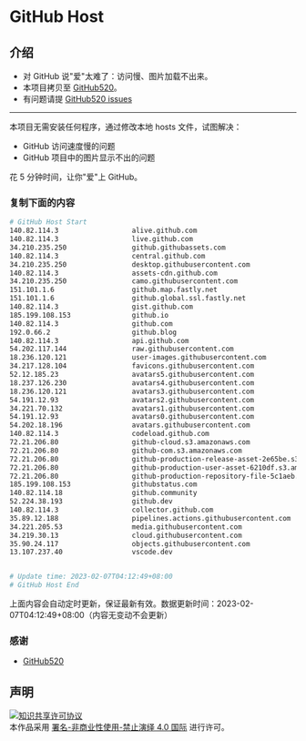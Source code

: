 # GitHub Host
## 介绍
- 对 GitHub 说"爱"太难了：访问慢、图片加载不出来。
- 本项目拷贝至 [GitHub520](https://github.com/521xueweihan/GitHub520)。
- 有问题请提 [GitHub520 issues](https://github.com/521xueweihan/GitHub520/issues/new)

---

本项目无需安装任何程序，通过修改本地 hosts 文件，试图解决：
- GitHub 访问速度慢的问题
- GitHub 项目中的图片显示不出的问题

花 5 分钟时间，让你"爱"上 GitHub。

### 复制下面的内容
```bash
# GitHub Host Start
140.82.114.3                  alive.github.com
140.82.114.3                  live.github.com
34.210.235.250                github.githubassets.com
140.82.114.3                  central.github.com
34.210.235.250                desktop.githubusercontent.com
140.82.114.3                  assets-cdn.github.com
34.210.235.250                camo.githubusercontent.com
151.101.1.6                   github.map.fastly.net
151.101.1.6                   github.global.ssl.fastly.net
140.82.114.3                  gist.github.com
185.199.108.153               github.io
140.82.114.3                  github.com
192.0.66.2                    github.blog
140.82.114.3                  api.github.com
54.202.117.144                raw.githubusercontent.com
18.236.120.121                user-images.githubusercontent.com
34.217.128.104                favicons.githubusercontent.com
52.12.185.23                  avatars5.githubusercontent.com
18.237.126.230                avatars4.githubusercontent.com
18.236.120.121                avatars3.githubusercontent.com
54.191.12.93                  avatars2.githubusercontent.com
34.221.70.132                 avatars1.githubusercontent.com
54.191.12.93                  avatars0.githubusercontent.com
54.202.18.196                 avatars.githubusercontent.com
140.82.114.3                  codeload.github.com
72.21.206.80                  github-cloud.s3.amazonaws.com
72.21.206.80                  github-com.s3.amazonaws.com
72.21.206.80                  github-production-release-asset-2e65be.s3.amazonaws.com
72.21.206.80                  github-production-user-asset-6210df.s3.amazonaws.com
72.21.206.80                  github-production-repository-file-5c1aeb.s3.amazonaws.com
185.199.108.153               githubstatus.com
140.82.114.18                 github.community
52.224.38.193                 github.dev
140.82.114.3                  collector.github.com
35.89.12.188                  pipelines.actions.githubusercontent.com
34.221.205.53                 media.githubusercontent.com
34.219.30.13                  cloud.githubusercontent.com
35.90.24.117                  objects.githubusercontent.com
13.107.237.40                 vscode.dev


# Update time: 2023-02-07T04:12:49+08:00
# GitHub Host End

```
上面内容会自动定时更新，保证最新有效。数据更新时间：2023-02-07T04:12:49+08:00（内容无变动不会更新）

### 感谢

- [GitHub520](https://github.com/521xueweihan/GitHub520)

## 声明
<a rel="license" href="https://creativecommons.org/licenses/by-nc-nd/4.0/deed.zh"><img alt="知识共享许可协议" style="border-width: 0" src="https://licensebuttons.net/l/by-nc-nd/4.0/88x31.png"></a><br>本作品采用 <a rel="license" href="https://creativecommons.org/licenses/by-nc-nd/4.0/deed.zh">署名-非商业性使用-禁止演绎 4.0 国际</a> 进行许可。